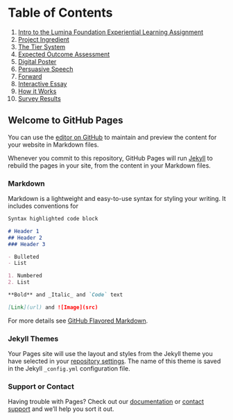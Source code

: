 # Table of Contents

1. [Intro to the Lumina Foundation Experiential Learning Assignment](intro.md)
1. [Project Ingredient](ingredients.md)
1. [The Tier System](tiers.md)
1. [Expected Outcome Assessment](outcomes.md)
1. [Digital Poster](poster.md)
1. [Persuasive Speech](speech.md)
1. [Forward](forward.md)
1. [Interactive Essay](essay.md)
1. [How it Works](howItWorks.md)
1. [Survey Results](surveys.md)





## Welcome to GitHub Pages

You can use the [editor on GitHub](https://github.com/UCO-IDEA/ExperientialLearningCookbook/edit/main/README.md) to maintain and preview the content for your website in Markdown files.

Whenever you commit to this repository, GitHub Pages will run [Jekyll](https://jekyllrb.com/) to rebuild the pages in your site, from the content in your Markdown files.

### Markdown

Markdown is a lightweight and easy-to-use syntax for styling your writing. It includes conventions for

```markdown
Syntax highlighted code block

# Header 1
## Header 2
### Header 3

- Bulleted
- List

1. Numbered
2. List

**Bold** and _Italic_ and `Code` text

[Link](url) and ![Image](src)
```

For more details see [GitHub Flavored Markdown](https://guides.github.com/features/mastering-markdown/).

### Jekyll Themes

Your Pages site will use the layout and styles from the Jekyll theme you have selected in your [repository settings](https://github.com/UCO-IDEA/ExperientialLearningCookbook/settings). The name of this theme is saved in the Jekyll `_config.yml` configuration file.

### Support or Contact

Having trouble with Pages? Check out our [documentation](https://docs.github.com/categories/github-pages-basics/) or [contact support](https://support.github.com/contact) and we’ll help you sort it out.
